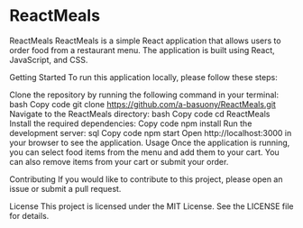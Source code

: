 # ReactMeals
ReactMeals
ReactMeals is a simple React application that allows users to order food from a restaurant menu. The application is built using React, JavaScript, and CSS.

Getting Started
To run this application locally, please follow these steps:

Clone the repository by running the following command in your terminal:
bash
Copy code
git clone https://github.com/a-basuony/ReactMeals.git
Navigate to the ReactMeals directory:
bash
Copy code
cd ReactMeals
Install the required dependencies:
Copy code
npm install
Run the development server:
sql
Copy code
npm start
Open http://localhost:3000 in your browser to see the application.
Usage
Once the application is running, you can select food items from the menu and add them to your cart. You can also remove items from your cart or submit your order.

Contributing
If you would like to contribute to this project, please open an issue or submit a pull request.

License
This project is licensed under the MIT License. See the LICENSE file for details.
